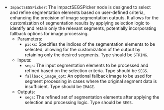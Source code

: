 - `ImpactSEGSPicker`: The ImpactSEGSPicker node is designed to select and refine segmentation elements based on user-defined criteria, enhancing the precision of image segmentation outputs. It allows for the customization of segmentation results by applying selection logic to identify and retain only the relevant segments, potentially incorporating fallback options for image processing.
    - Parameters:
        - `picks`: Specifies the indices of the segmentation elements to be selected, allowing for the customization of the output by retaining only the desired segments. Type should be `STRING`.
    - Inputs:
        - `segs`: The input segmentation elements to be processed and refined based on the selection criteria. Type should be `SEGS`.
        - `fallback_image_opt`: An optional fallback image to be used for segment processing in cases where the original segment data is insufficient. Type should be `IMAGE`.
    - Outputs:
        - `segs`: The refined set of segmentation elements after applying the selection and processing logic. Type should be `SEGS`.
